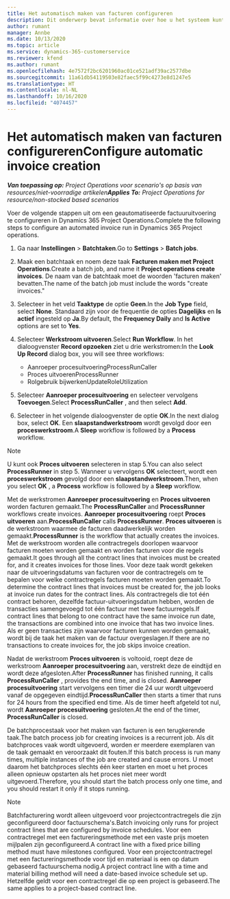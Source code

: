 ```yaml
---
title: Het automatisch maken van facturen configureren
description: Dit onderwerp bevat informatie over hoe u het systeem kunt configureren om automatisch facturen te genereren.
author: rumant
manager: Annbe
ms.date: 10/13/2020
ms.topic: article
ms.service: dynamics-365-customerservice
ms.reviewer: kfend
ms.author: rumant
ms.openlocfilehash: 4e7572f2bc6201960ac01ce521adf39ac2577dbe
ms.sourcegitcommit: 11a61db54119503e82faec5f99c4273e8d1247e5
ms.translationtype: HT
ms.contentlocale: nl-NL
ms.lasthandoff: 10/16/2020
ms.locfileid: "4074457"
---
```

# <a name="configure-automatic-invoice-creation"></a><span data-ttu-id="42ceb-103">Het automatisch maken van facturen configureren</span><span class="sxs-lookup"><span data-stu-id="42ceb-103">Configure automatic invoice creation</span></span>

<span data-ttu-id="42ceb-104">_**Van toepassing op:** Project Operations voor scenario's op basis van resources/niet-voorradige artikelen_</span><span class="sxs-lookup"><span data-stu-id="42ceb-104">_**Applies To:** Project Operations for resource/non-stocked based scenarios_</span></span>


<span data-ttu-id="42ceb-105">Voer de volgende stappen uit om een geautomatiseerde factuuruitvoering te configureren in Dynamics 365 Project Operations.</span><span class="sxs-lookup"><span data-stu-id="42ceb-105">Complete the following steps to configure an automated invoice run in Dynamics 365 Project operations.</span></span>

1. <span data-ttu-id="42ceb-106">Ga naar **Instellingen** > **Batchtaken**.</span><span class="sxs-lookup"><span data-stu-id="42ceb-106">Go to **Settings** > **Batch jobs**.</span></span>
2. <span data-ttu-id="42ceb-107">Maak een batchtaak en noem deze taak **Facturen maken met Project Operations**.</span><span class="sxs-lookup"><span data-stu-id="42ceb-107">Create a batch job, and name it **Project operations create invoices**.</span></span> <span data-ttu-id="42ceb-108">De naam van de batchtaak moet de woorden 'facturen maken' bevatten.</span><span class="sxs-lookup"><span data-stu-id="42ceb-108">The name of the batch job must include the words "create invoices."</span></span>
3. <span data-ttu-id="42ceb-109">Selecteer in het veld **Taaktype** de optie **Geen**.</span><span class="sxs-lookup"><span data-stu-id="42ceb-109">In the **Job Type** field, select **None**.</span></span> <span data-ttu-id="42ceb-110">Standaard zijn voor de frequentie de opties **Dagelijks** en **Is actief** ingesteld op **Ja**.</span><span class="sxs-lookup"><span data-stu-id="42ceb-110">By default, the **Frequency Daily** and **Is Active** options are set to **Yes**.</span></span>
4. <span data-ttu-id="42ceb-111">Selecteer **Werkstroom uitvoeren**.</span><span class="sxs-lookup"><span data-stu-id="42ceb-111">Select **Run Workflow**.</span></span> <span data-ttu-id="42ceb-112">In het dialoogvenster **Record opzoeken** ziet u drie werkstromen:</span><span class="sxs-lookup"><span data-stu-id="42ceb-112">In the **Look Up Record** dialog box, you will see three workflows:</span></span>

    - <span data-ttu-id="42ceb-113">Aanroeper procesuitvoering</span><span class="sxs-lookup"><span data-stu-id="42ceb-113">ProcessRunCaller</span></span>
    - <span data-ttu-id="42ceb-114">Proces uitvoeren</span><span class="sxs-lookup"><span data-stu-id="42ceb-114">ProcessRunner</span></span>
    - <span data-ttu-id="42ceb-115">Rolgebruik bijwerken</span><span class="sxs-lookup"><span data-stu-id="42ceb-115">UpdateRoleUtilization</span></span>

5. <span data-ttu-id="42ceb-116">Selecteer **Aanroeper procesuitvoering** en selecteer vervolgens **Toevoegen**.</span><span class="sxs-lookup"><span data-stu-id="42ceb-116">Select **ProcessRunCaller** , and then select **Add**.</span></span>
6. <span data-ttu-id="42ceb-117">Selecteer in het volgende dialoogvenster de optie **OK**.</span><span class="sxs-lookup"><span data-stu-id="42ceb-117">In the next dialog box, select **OK**.</span></span> <span data-ttu-id="42ceb-118">Een **slaapstandwerkstroom** wordt gevolgd door een **proceswerkstroom**.</span><span class="sxs-lookup"><span data-stu-id="42ceb-118">A **Sleep** workflow is followed by a **Process** workflow.</span></span>

  > [!NOTE]
  > <span data-ttu-id="42ceb-119">U kunt ook **Proces uitvoeren** selecteren in stap 5.</span><span class="sxs-lookup"><span data-stu-id="42ceb-119">You can also select **ProcessRunner** in step 5.</span></span> <span data-ttu-id="42ceb-120">Wanneer u vervolgens **OK** selecteert, wordt een **proceswerkstroom** gevolgd door een **slaapstandwerkstroom**.</span><span class="sxs-lookup"><span data-stu-id="42ceb-120">Then, when you select **OK** , a **Process** workflow is followed by a **Sleep** workflow.</span></span>

<span data-ttu-id="42ceb-121">Met de werkstromen **Aanroeper procesuitvoering** en **Proces uitvoeren** worden facturen gemaakt.</span><span class="sxs-lookup"><span data-stu-id="42ceb-121">The **ProcessRunCaller** and **ProcessRunner** workflows create invoices.</span></span> <span data-ttu-id="42ceb-122">**Aanroeper procesuitvoering** roept **Proces uitvoeren** aan.</span><span class="sxs-lookup"><span data-stu-id="42ceb-122">**ProcessRunCaller** calls **ProcessRunner**.</span></span> <span data-ttu-id="42ceb-123">**Proces uitvoeren** is de werkstroom waarmee de facturen daadwerkelijk worden gemaakt.</span><span class="sxs-lookup"><span data-stu-id="42ceb-123">**ProcessRunner** is the workflow that actually creates the invoices.</span></span> <span data-ttu-id="42ceb-124">Met de werkstroom worden alle contractregels doorlopen waarvoor facturen moeten worden gemaakt en worden facturen voor die regels gemaakt.</span><span class="sxs-lookup"><span data-stu-id="42ceb-124">It goes through all the contract lines that invoices must be created for, and it creates invoices for those lines.</span></span> <span data-ttu-id="42ceb-125">Voor deze taak wordt gekeken naar de uitvoeringsdatums van facturen voor de contractregels om te bepalen voor welke contractregels facturen moeten worden gemaakt.</span><span class="sxs-lookup"><span data-stu-id="42ceb-125">To determine the contract lines that invoices must be created for, the job looks at invoice run dates for the contract lines.</span></span> <span data-ttu-id="42ceb-126">Als contractregels die tot één contract behoren, dezelfde factuur-uitvoeringsdatum hebben, worden de transacties samengevoegd tot één factuur met twee factuurregels.</span><span class="sxs-lookup"><span data-stu-id="42ceb-126">If contract lines that belong to one contract have the same invoice run date, the transactions are combined into one invoice that has two invoice lines.</span></span> <span data-ttu-id="42ceb-127">Als er geen transacties zijn waarvoor facturen kunnen worden gemaakt, wordt bij de taak het maken van de factuur overgeslagen.</span><span class="sxs-lookup"><span data-stu-id="42ceb-127">If there are no transactions to create invoices for, the job skips invoice creation.</span></span>

<span data-ttu-id="42ceb-128">Nadat de werkstroom **Proces uitvoeren** is voltooid, roept deze de werkstroom **Aanroeper procesuitvoering** aan, verstrekt deze de eindtijd en wordt deze afgesloten.</span><span class="sxs-lookup"><span data-stu-id="42ceb-128">After **ProcessRunner** has finished running, it calls **ProcessRunCaller** , provides the end time, and is closed.</span></span> <span data-ttu-id="42ceb-129">**Aanroeper procesuitvoering** start vervolgens een timer die 24 uur wordt uitgevoerd vanaf de opgegeven eindtijd.</span><span class="sxs-lookup"><span data-stu-id="42ceb-129">**ProcessRunCaller** then starts a timer that runs for 24 hours from the specified end time.</span></span> <span data-ttu-id="42ceb-130">Als de timer heeft afgeteld tot nul, wordt **Aanroeper procesuitvoering** gesloten.</span><span class="sxs-lookup"><span data-stu-id="42ceb-130">At the end of the timer, **ProcessRunCaller** is closed.</span></span>

<span data-ttu-id="42ceb-131">De batchprocestaak voor het maken van facturen is een terugkerende taak.</span><span class="sxs-lookup"><span data-stu-id="42ceb-131">The batch process job for creating invoices is a recurrent job.</span></span> <span data-ttu-id="42ceb-132">Als dit batchproces vaak wordt uitgevoerd, worden er meerdere exemplaren van de taak gemaakt en veroorzaakt dit fouten.</span><span class="sxs-lookup"><span data-stu-id="42ceb-132">If this batch process is run many times, multiple instances of the job are created and cause errors.</span></span> <span data-ttu-id="42ceb-133">U moet daarom het batchproces slechts één keer starten en moet u het proces alleen opnieuw opstarten als het proces niet meer wordt uitgevoerd.</span><span class="sxs-lookup"><span data-stu-id="42ceb-133">Therefore, you should start the batch process only one time, and you should restart it only if it stops running.</span></span>

> [!NOTE]
> <span data-ttu-id="42ceb-134">Batchfacturering wordt alleen uitgevoerd voor projectcontractregels die zijn geconfigureerd door factuurschema's.</span><span class="sxs-lookup"><span data-stu-id="42ceb-134">Batch invoicing only runs for project contract lines that are configured by invoice schedules.</span></span> <span data-ttu-id="42ceb-135">Voor een contractregel met een factureringsmethode met een vaste prijs moeten mijlpalen zijn geconfigureerd.</span><span class="sxs-lookup"><span data-stu-id="42ceb-135">A contract line with a fixed price billing method must have milestones configured.</span></span> <span data-ttu-id="42ceb-136">Voor een projectcontractregel met een factureringsmethode voor tijd en materiaal is een op datum gebaseerd factuurschema nodig.</span><span class="sxs-lookup"><span data-stu-id="42ceb-136">A project contract line with a time and material billing method will need a date-based invoice schedule set up.</span></span> <span data-ttu-id="42ceb-137">Hetzelfde geldt voor een contractregel die op een project is gebaseerd.</span><span class="sxs-lookup"><span data-stu-id="42ceb-137">The same applies to a project-based contract line.</span></span>     
